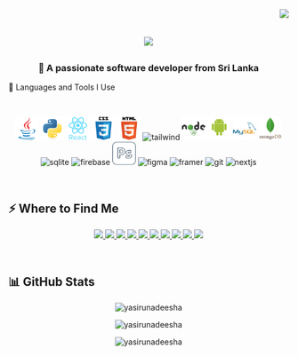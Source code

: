 <img align="right" src="https://visitor-badge.laobi.icu/badge?page_id=ysirunadeesha.ysirunadeesha" />

<h1 align="center">
  <img src="https://readme-typing-svg.herokuapp.com/?font=Righteous&size=35&center=true&vCenter=true&width=500&height=70&duration=4000&lines=Hi+There!+👋;+I'm+Yasiru+Nadeesha!" />
</h1>

<h3 align="center">🚀 A passionate software developer from Sri Lanka</h3>

🚀 Languages and Tools I Use  
<p dir="auto"><a target="_blank" rel="noopener noreferrer nofollow" href="https://camo.githubusercontent.com/2722992d519a722218f896d5f5231d49f337aaff4514e78bd59ac935334e916a/68747470733a2f2f692e696d6775722e636f6d2f77617856496d762e706e67"><img src="https://camo.githubusercontent.com/2722992d519a722218f896d5f5231d49f337aaff4514e78bd59ac935334e916a/68747470733a2f2f692e696d6775722e636f6d2f77617856496d762e706e67" alt="" data-canonical-src="https://i.imgur.com/waxVImv.png" style="max-width: 100%;"></a></p>
<p align="center">
<!--   <img src="https://raw.githubusercontent.com/devicons/devicon/master/icons/c/c-original.svg" alt="c" width="42" height="42"/> -->
  <img src="https://raw.githubusercontent.com/devicons/devicon/master/icons/java/java-original.svg" alt="java" width="42" height="42"/>
<!--   <img src="https://raw.githubusercontent.com/devicons/devicon/master/icons/javascript/javascript-original.svg" alt="javascript" width="42" height="42"/> -->
  <img src="https://raw.githubusercontent.com/devicons/devicon/master/icons/python/python-original.svg" alt="python" width="42" height="42"/>
  <img src="https://raw.githubusercontent.com/devicons/devicon/master/icons/react/react-original-wordmark.svg" alt="react" width="42" height="42"/>
  <img src="https://raw.githubusercontent.com/devicons/devicon/master/icons/css3/css3-original-wordmark.svg" alt="css3" width="42" height="42"/>
  <img src="https://raw.githubusercontent.com/devicons/devicon/master/icons/html5/html5-original-wordmark.svg" alt="html5" width="42" height="42"/>
  <img src="https://www.vectorlogo.zone/logos/tailwindcss/tailwindcss-icon.svg" alt="tailwind" width="42" height="42"/>
  <img src="https://raw.githubusercontent.com/devicons/devicon/master/icons/nodejs/nodejs-original-wordmark.svg" alt="nodejs" width="42" height="42"/>
  <img src="https://raw.githubusercontent.com/devicons/devicon/master/icons/android/android-original-wordmark.svg" alt="android" width="42" height="42"/>
<!--   <img src="https://www.vectorlogo.zone/logos/flutterio/flutterio-icon.svg" alt="flutter" width="42" height="42"/>
  <img src="https://www.vectorlogo.zone/logos/dartlang/dartlang-icon.svg" alt="dart" width="42" height="42"/>
  <img src="https://reactnative.dev/img/header_logo.svg" alt="reactnative" width="42" height="42"/> -->
  <img src="https://raw.githubusercontent.com/devicons/devicon/master/icons/mysql/mysql-original-wordmark.svg" alt="mysql" width="42" height="42"/>
  <img src="https://raw.githubusercontent.com/devicons/devicon/master/icons/mongodb/mongodb-original-wordmark.svg" alt="mongodb" width="42" height="42"/>
  <img src="https://www.vectorlogo.zone/logos/sqlite/sqlite-icon.svg" alt="sqlite" width="42" height="42"/>
<!--   <img src="https://raw.githubusercontent.com/devicons/devicon/master/icons/amazonwebservices/amazonwebservices-original-wordmark.svg" alt="aws" width="42" height="42"/> -->
  <img src="https://www.vectorlogo.zone/logos/firebase/firebase-icon.svg" alt="firebase" width="42" height="42"/>
  <img src="https://raw.githubusercontent.com/devicons/devicon/master/icons/photoshop/photoshop-line.svg" alt="photoshop" width="42" height="42"/>
  <img src="https://www.vectorlogo.zone/logos/figma/figma-icon.svg" alt="figma" width="42" height="42"/>
  <img src="https://www.vectorlogo.zone/logos/framer/framer-icon.svg" alt="framer" width="42" height="42"/>
  <img src="https://www.vectorlogo.zone/logos/git-scm/git-scm-icon.svg" alt="git" width="42" height="42"/>
  <img src="https://cdn.worldvectorlogo.com/logos/nextjs-2.svg" alt="nextjs" width="42" height="42"/>
</p>

<p dir="auto"><a target="_blank" rel="noopener noreferrer nofollow" href="https://camo.githubusercontent.com/2722992d519a722218f896d5f5231d49f337aaff4514e78bd59ac935334e916a/68747470733a2f2f692e696d6775722e636f6d2f77617856496d762e706e67"><img src="https://camo.githubusercontent.com/2722992d519a722218f896d5f5231d49f337aaff4514e78bd59ac935334e916a/68747470733a2f2f692e696d6775722e636f6d2f77617856496d762e706e67" alt="" data-canonical-src="https://i.imgur.com/waxVImv.png" style="max-width: 100%;"></a></p>

## ⚡ Where to Find Me  
<p align="center">
  <a href="https://x.com/Yasiru_Nadeesha" target="_blank">
    <img src="https://img.shields.io/badge/Twitter-000000?style=for-the-badge&logo=x&logoColor=white"/>
  </a>
  <a href="https://www.linkedin.com/in/yasirunadeesha" target="_blank">
    <img src="https://img.shields.io/badge/LinkedIn-0A66C2?style=for-the-badge&logo=linkedin&logoColor=white"/>
  </a>
  <a href="https://www.facebook.com/profile.php?id=61550000733902" target="_blank">
    <img src="https://img.shields.io/badge/Facebook-0866FF?style=for-the-badge&logo=facebook&logoColor=white"/>
  </a>
  <a href="https://www.instagram.com/yasirunadeesha8" target="_blank">
    <img src="https://img.shields.io/badge/Instagram-E4405F?style=for-the-badge&logo=instagram&logoColor=white"/>
  </a>
  <a href="https://dribbble.com/nadeesha2143" target="_blank">
    <img src="https://img.shields.io/badge/Dribbble-EA4C89?style=for-the-badge&logo=dribbble&logoColor=white"/>
  </a>
  <a href="https://medium.com/@yasirunadeesha8" target="_blank">
    <img src="https://img.shields.io/badge/Medium-000000?style=for-the-badge&logo=medium&logoColor=white"/>
  </a>
  <a href="https://www.youtube.com/@YasiruNadeesha" target="_blank">
    <img src="https://img.shields.io/badge/YouTube-CC0000?style=for-the-badge&logo=youtube&logoColor=white"/>
  </a>
  <a href="https://stackoverflow.com/users/31377250/yasiru-nadeesha" target="_blank">
    <img src="https://img.shields.io/badge/StackOverflow-F48024?style=for-the-badge&logo=stackoverflow&logoColor=white"/>
  </a>
  <a href="https://yyye.netlify.app" target="_blank">
    <img src="https://img.shields.io/badge/Portfolio-FF5722?style=for-the-badge&logo=todoist&logoColor=white"/>
  </a>
  <a href="mailto:yasirunadeesha8@gmail.com" target="_blank">
    <img src="https://img.shields.io/badge/Gmail-333333?style=for-the-badge&logo=gmail&logoColor=red"/>
  </a>
</p>

<p dir="auto"><a target="_blank" rel="noopener noreferrer nofollow" href="https://camo.githubusercontent.com/2722992d519a722218f896d5f5231d49f337aaff4514e78bd59ac935334e916a/68747470733a2f2f692e696d6775722e636f6d2f77617856496d762e706e67"><img src="https://camo.githubusercontent.com/2722992d519a722218f896d5f5231d49f337aaff4514e78bd59ac935334e916a/68747470733a2f2f692e696d6775722e636f6d2f77617856496d762e706e67" alt="" data-canonical-src="https://i.imgur.com/waxVImv.png" style="max-width: 100%;"></a></p>

## 📊 GitHub Stats  
<p align="center">
  <img src="https://github-readme-stats.vercel.app/api?username=yasirunadeesha&theme=tokyonight&show_icons=true&locale=en" alt="yasirunadeesha"/>
</p>
<p align="center">
  <img src="https://github-readme-streak-stats.herokuapp.com/?user=yasirunadeesha&theme=tokyonight&hide_border=true" alt="yasirunadeesha"/>
</p>
<p align="center">
  <img src="https://github-readme-stats.vercel.app/api/top-langs?username=yasirunadeesha&theme=tokyonight&show_icons=true&locale=en&layout=compact" alt="yasirunadeesha"/>
</p>
